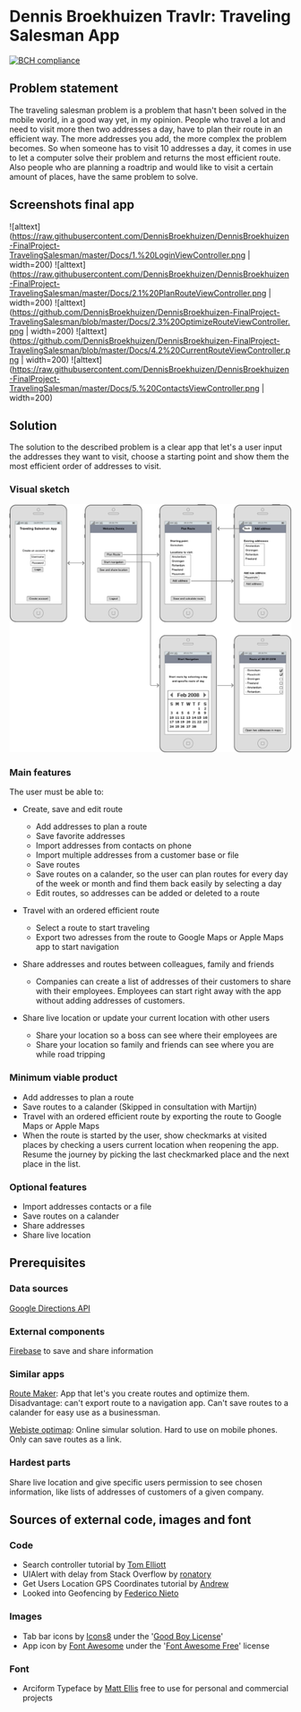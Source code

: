 # Dennis Broekhuizen Travlr: Traveling Salesman App

[![BCH compliance](https://bettercodehub.com/edge/badge/DennisBroekhuizen/DennisBroekhuizen-FinalProject-TravelingSalesman?branch=master)](https://bettercodehub.com/)

## Problem statement
The traveling salesman problem is a problem that hasn't been solved in the mobile world, in a good way yet, in my opinion. People who travel a lot and need to visit more then two addresses a day, have to plan their route in an efficient way. The more addresses you add, the more complex the problem becomes. So when someone has to visit 10 addresses a day, it comes in use to let a computer solve their problem and returns the most efficient route. Also people who are planning a roadtrip and would like to visit a certain amount of places, have the same problem to solve.

## Screenshots final app
![alttext](https://raw.githubusercontent.com/DennisBroekhuizen/DennisBroekhuizen-FinalProject-TravelingSalesman/master/Docs/1.%20LoginViewController.png | width=200)
![alttext](https://raw.githubusercontent.com/DennisBroekhuizen/DennisBroekhuizen-FinalProject-TravelingSalesman/master/Docs/2.1%20PlanRouteViewController.png | width=200)
![alttext](https://github.com/DennisBroekhuizen/DennisBroekhuizen-FinalProject-TravelingSalesman/blob/master/Docs/2.3%20OptimizeRouteViewController.png | width=200)
![alttext](https://github.com/DennisBroekhuizen/DennisBroekhuizen-FinalProject-TravelingSalesman/blob/master/Docs/4.2%20CurrentRouteViewController.png | width=200)
![alttext](https://raw.githubusercontent.com/DennisBroekhuizen/DennisBroekhuizen-FinalProject-TravelingSalesman/master/Docs/5.%20ContactsViewController.png | width=200)

## Solution
The solution to the described problem is a clear app that let's a user input the addresses they want to visit, choose a starting point and show them the most efficient order of addresses to visit.

### Visual sketch
![alt text](https://raw.githubusercontent.com/DennisBroekhuizen/DennisBroekhuizen-FinalProject-TravelingSalesman/master/Docs/TravelingSalesmanApp.png)

### Main features
The user must be able to:
* Create, save and edit route
  * Add addresses to plan a route
  * Save favorite addresses
  * Import addresses from contacts on phone
  * Import multiple addresses from a customer base or file
  * Save routes
  * Save routes on a calander, so the user can plan routes for every day of the week or month and find them back easily by selecting a day
  * Edit routes, so addresses can be added or deleted to a route

* Travel with an ordered efficient route
  * Select a route to start traveling
  * Export two adresses from the route to Google Maps or Apple Maps app to start navigation

* Share addresses and routes between colleagues, family and friends
  * Companies can create a list of addresses of their customers to share with their employees. Employees can start right away with the app without adding addresses of customers.

* Share live location or update your current location with other users
  * Share your location so a boss can see where their employees are
  * Share your location so family and friends can see where you are while road tripping

### Minimum viable product
* Add addresses to plan a route
* Save routes to a calander (Skipped in consultation with Martijn)
* Travel with an ordered efficient route by exporting the route to Google Maps or Apple Maps
* When the route is started by the user, show checkmarks at visited places by checking a users current location when reopening the app. Resume the journey by picking the last checkmarked place and the next place in the list.

### Optional features
* Import addresses contacts or a file
* Save routes on a calander
* Share addresses
* Share live location

## Prerequisites

### Data sources
[Google Directions API](https://developers.google.com/maps/documentation/directions/intro#Waypoints)

### External components
[Firebase](https://firebase.google.com/) to save and share information

### Similar apps
[Route Maker](https://itunes.apple.com/nl/app/route-maker-route-planner/id966111128?mt=8):
App that let's you create routes and optimize them. Disadvantage: can't export route to a navigation app. Can't save routes to a calander for easy use as a businessman.

[Webiste optimap](http://www.gebweb.net/optimap/):
Online simular solution. Hard to use on mobile phones. Only can save routes as a link.

### Hardest parts
Share live location and give specific users permission to see chosen information, like lists of addresses of customers of a given company.

## Sources of external code, images and font

### Code
* Search controller tutorial by [Tom Elliott](https://www.raywenderlich.com/157864/uisearchcontroller-tutorial-getting-started)
* UIAlert with delay from Stack Overflow by [ronatory](https://stackoverflow.com/questions/27613926/dismiss-uialertview-after-5-seconds-swift)
* Get Users Location GPS Coordinates tutorial by [Andrew](http://www.seemuapps.com/swift-get-users-location-gps-coordinates)
* Looked into Geofencing by [Federico Nieto](https://medium.com/lateral-view/geofences-how-to-implement-virtual-boundaries-in-the-real-world-f3fc4a659d40)

### Images
* Tab bar icons by [Icons8](https://icons8.com/ios) under the '[Good Boy License](https://icons8.com/good-boy-license/)'
* App icon by [Font Awesome](https://fontawesome.com/icons) under the '[Font Awesome Free](https://fontawesome.com/license)' license

### Font
* Arciform Typeface by [Matt Ellis](https://www.behance.net/gallery/30453085/Arciform-Free-Typeface) free to use for personal and commercial projects
